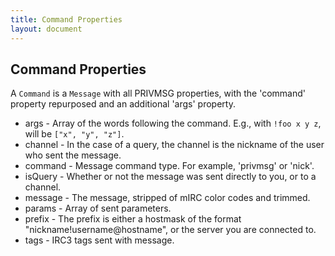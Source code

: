 ```yaml
---
title: Command Properties
layout: document
---
```


## Command Properties

A `Command` is a `Message` with all PRIVMSG properties, with the 'command' property repurposed and an additional 'args' property.

* args     - Array of the words following the command. E.g., with `!foo x y z`, will be `["x", "y", "z"]`.
* channel  - In the case of a query, the channel is the nickname of the user who sent the message.
* command  - Message command type. For example, 'privmsg' or 'nick'.
* isQuery  - Whether or not the message was sent directly to you, or to a channel.
* message  - The message, stripped of mIRC color codes and trimmed.
* params   - Array of sent parameters.
* prefix   - The prefix is either a hostmask of the format "nickname!username@hostname", or the server you are connected to.
* tags     - IRC3 tags sent with message.
